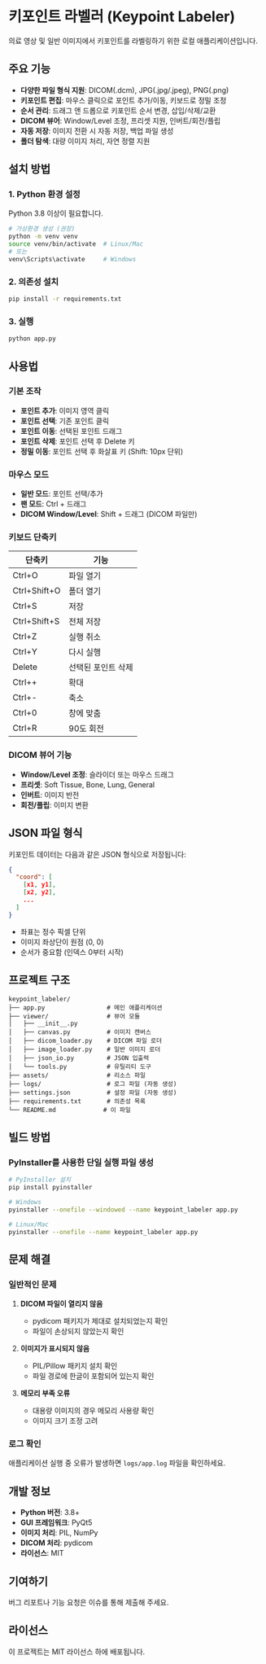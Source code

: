# 키포인트 라벨러 (Keypoint Labeler)

의료 영상 및 일반 이미지에서 키포인트를 라벨링하기 위한 로컬 애플리케이션입니다.

## 주요 기능

- **다양한 파일 형식 지원**: DICOM(.dcm), JPG(.jpg/.jpeg), PNG(.png)
- **키포인트 편집**: 마우스 클릭으로 포인트 추가/이동, 키보드로 정밀 조정
- **순서 관리**: 드래그 앤 드롭으로 키포인트 순서 변경, 삽입/삭제/교환
- **DICOM 뷰어**: Window/Level 조정, 프리셋 지원, 인버트/회전/플립
- **자동 저장**: 이미지 전환 시 자동 저장, 백업 파일 생성
- **폴더 탐색**: 대량 이미지 처리, 자연 정렬 지원

## 설치 방법

### 1. Python 환경 설정

Python 3.8 이상이 필요합니다.

```bash
# 가상환경 생성 (권장)
python -m venv venv
source venv/bin/activate  # Linux/Mac
# 또는
venv\Scripts\activate     # Windows
```

### 2. 의존성 설치

```bash
pip install -r requirements.txt
```

### 3. 실행

```bash
python app.py
```

## 사용법

### 기본 조작

- **포인트 추가**: 이미지 영역 클릭
- **포인트 선택**: 기존 포인트 클릭
- **포인트 이동**: 선택된 포인트 드래그
- **포인트 삭제**: 포인트 선택 후 Delete 키
- **정밀 이동**: 포인트 선택 후 화살표 키 (Shift: 10px 단위)

### 마우스 모드

- **일반 모드**: 포인트 선택/추가
- **팬 모드**: Ctrl + 드래그
- **DICOM Window/Level**: Shift + 드래그 (DICOM 파일만)

### 키보드 단축키

| 단축키 | 기능 |
|--------|------|
| Ctrl+O | 파일 열기 |
| Ctrl+Shift+O | 폴더 열기 |
| Ctrl+S | 저장 |
| Ctrl+Shift+S | 전체 저장 |
| Ctrl+Z | 실행 취소 |
| Ctrl+Y | 다시 실행 |
| Delete | 선택된 포인트 삭제 |
| Ctrl++ | 확대 |
| Ctrl+- | 축소 |
| Ctrl+0 | 창에 맞춤 |
| Ctrl+R | 90도 회전 |

### DICOM 뷰어 기능

- **Window/Level 조정**: 슬라이더 또는 마우스 드래그
- **프리셋**: Soft Tissue, Bone, Lung, General
- **인버트**: 이미지 반전
- **회전/플립**: 이미지 변환

## JSON 파일 형식

키포인트 데이터는 다음과 같은 JSON 형식으로 저장됩니다:

```json
{
  "coord": [
    [x1, y1],
    [x2, y2],
    ...
  ]
}
```

- 좌표는 정수 픽셀 단위
- 이미지 좌상단이 원점 (0, 0)
- 순서가 중요함 (인덱스 0부터 시작)

## 프로젝트 구조

```
keypoint_labeler/
├── app.py                 # 메인 애플리케이션
├── viewer/                # 뷰어 모듈
│   ├── __init__.py
│   ├── canvas.py          # 이미지 캔버스
│   ├── dicom_loader.py    # DICOM 파일 로더
│   ├── image_loader.py    # 일반 이미지 로더
│   ├── json_io.py         # JSON 입출력
│   └── tools.py           # 유틸리티 도구
├── assets/                # 리소스 파일
├── logs/                  # 로그 파일 (자동 생성)
├── settings.json          # 설정 파일 (자동 생성)
├── requirements.txt       # 의존성 목록
└── README.md             # 이 파일
```

## 빌드 방법

### PyInstaller를 사용한 단일 실행 파일 생성

```bash
# PyInstaller 설치
pip install pyinstaller

# Windows
pyinstaller --onefile --windowed --name keypoint_labeler app.py

# Linux/Mac
pyinstaller --onefile --name keypoint_labeler app.py
```

## 문제 해결

### 일반적인 문제

1. **DICOM 파일이 열리지 않음**
   - pydicom 패키지가 제대로 설치되었는지 확인
   - 파일이 손상되지 않았는지 확인

2. **이미지가 표시되지 않음**
   - PIL/Pillow 패키지 설치 확인
   - 파일 경로에 한글이 포함되어 있는지 확인

3. **메모리 부족 오류**
   - 대용량 이미지의 경우 메모리 사용량 확인
   - 이미지 크기 조정 고려

### 로그 확인

애플리케이션 실행 중 오류가 발생하면 `logs/app.log` 파일을 확인하세요.

## 개발 정보

- **Python 버전**: 3.8+
- **GUI 프레임워크**: PyQt5
- **이미지 처리**: PIL, NumPy
- **DICOM 처리**: pydicom
- **라이선스**: MIT

## 기여하기

버그 리포트나 기능 요청은 이슈를 통해 제출해 주세요.

## 라이선스

이 프로젝트는 MIT 라이선스 하에 배포됩니다.
